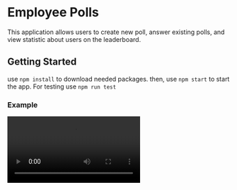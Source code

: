 # Employee Polls

This application allows users to create new poll, answer existing polls, and view statistic about users on the leaderboard. 

## Getting Started

 use `npm install` to download needed packages. then, use `npm start` to start the app. 
 For testing use  `npm run test`

 ### Example
 ![video](public/React-PollApp.webm)
